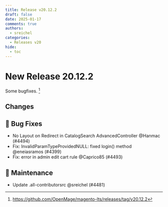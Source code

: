 ```yaml
---
title: Release v20.12.2
draft: false
date: 2025-01-17
comments: true
authors:
  - sreichel
categories:
  - Releases v20
hide:
  - toc
---
```


# New Release 20.12.2

Some bugfixes. [^1]

<!-- more -->

## Changes

## 🐛 Bug Fixes

- No Layout on Redirect in CatalogSearch AdvancedController @Hanmac (#4494)
- Fix: InvalidParamTypeProvidedNULL: fixed login() method @eneiasramos (#4399)
- Fix: error in admin edit cart rule @Caprico85 (#4493)

## 🔨 Maintenance

- Update .all-contributorsrc @sreichel (#4481)

[^1]: https://github.com/OpenMage/magento-lts/releases/tag/v20.12.2
